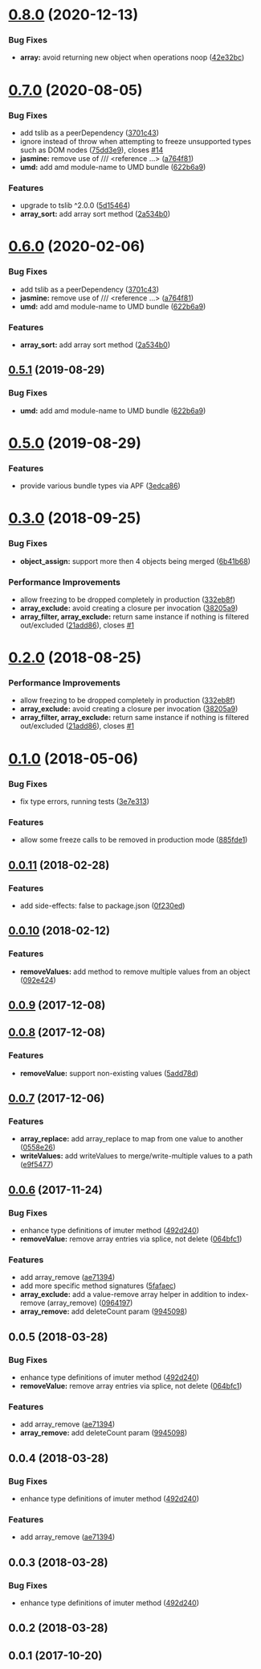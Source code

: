 # [0.8.0](https://github.com/jbedard/imuter/compare/v0.7.0...v0.8.0) (2020-12-13)


### Bug Fixes

* **array:** avoid returning new object when operations noop ([42e32bc](https://github.com/jbedard/imuter/commit/42e32bcb161b8e6406b1ba94536467cef81f5c14))



# [0.7.0](https://github.com/jbedard/imuter/compare/v0.6.0...v0.7.0) (2020-08-05)


### Bug Fixes

* add tslib as a peerDependency ([3701c43](https://github.com/jbedard/imuter/commit/3701c43843c7976a6316b18e256b9c95115c7d1b))
* ignore instead of throw when attempting to freeze unsupported types such as DOM nodes ([75dd3e9](https://github.com/jbedard/imuter/commit/75dd3e9b4ce921c1af3ccfd84a7ab7e3c652b427)), closes [#14](https://github.com/jbedard/imuter/issues/14)
* **jasmine:** remove use of /// <reference ...> ([a764f81](https://github.com/jbedard/imuter/commit/a764f81eb11c3f5bcae15619e7f9f709178f363e))
* **umd:** add amd module-name to UMD bundle ([622b6a9](https://github.com/jbedard/imuter/commit/622b6a9f7ce6ff31d389247fc0958e661a8b9fcd))


### Features

* upgrade to tslib ^2.0.0 ([5d15464](https://github.com/jbedard/imuter/commit/5d15464c5cfe0f56a6116e8de7069643d8457629))
* **array_sort:** add array sort method ([2a534b0](https://github.com/jbedard/imuter/commit/2a534b0928851f2930d603212a6499b613c5ff57))



# [0.6.0](https://github.com/jbedard/imuter/compare/v0.5.0...v0.6.0) (2020-02-06)


### Bug Fixes

* add tslib as a peerDependency ([3701c43](https://github.com/jbedard/imuter/commit/3701c43843c7976a6316b18e256b9c95115c7d1b))
* **jasmine:** remove use of /// <reference ...> ([a764f81](https://github.com/jbedard/imuter/commit/a764f81eb11c3f5bcae15619e7f9f709178f363e))
* **umd:** add amd module-name to UMD bundle ([622b6a9](https://github.com/jbedard/imuter/commit/622b6a9f7ce6ff31d389247fc0958e661a8b9fcd))


### Features

* **array_sort:** add array sort method ([2a534b0](https://github.com/jbedard/imuter/commit/2a534b0928851f2930d603212a6499b613c5ff57))



## [0.5.1](https://github.com/jbedard/imuter/compare/v0.5.0...v0.5.1) (2019-08-29)


### Bug Fixes

* **umd:** add amd module-name to UMD bundle ([622b6a9](https://github.com/jbedard/imuter/commit/622b6a9))



# [0.5.0](https://github.com/jbedard/imuter/compare/v0.4.0...v0.5.0) (2019-08-29)


### Features

* provide various bundle types via APF ([3edca86](https://github.com/jbedard/imuter/commit/3edca86))



<a name="0.3.0"></a>
# [0.3.0](https://github.com/jbedard/imuter/compare/v0.1.0...v0.3.0) (2018-09-25)


### Bug Fixes

* **object_assign:** support more then 4 objects being merged ([6b41b68](https://github.com/jbedard/imuter/commit/6b41b68))


### Performance Improvements

* allow freezing to be dropped completely in production ([332eb8f](https://github.com/jbedard/imuter/commit/332eb8f))
* **array_exclude:** avoid creating a closure per invocation ([38205a9](https://github.com/jbedard/imuter/commit/38205a9))
* **array_filter, array_exclude:** return same instance if nothing is filtered out/excluded ([21add86](https://github.com/jbedard/imuter/commit/21add86)), closes [#1](https://github.com/jbedard/imuter/issues/1)



<a name="0.2.0"></a>
# [0.2.0](https://github.com/jbedard/imuter/compare/492d240...v0.2.0) (2018-08-25)


### Performance Improvements

* allow freezing to be dropped completely in production ([332eb8f](https://github.com/jbedard/imuter/commit/332eb8f))
* **array_exclude:** avoid creating a closure per invocation ([38205a9](https://github.com/jbedard/imuter/commit/38205a9))
* **array_filter, array_exclude:** return same instance if nothing is filtered out/excluded ([21add86](https://github.com/jbedard/imuter/commit/21add86)), closes [#1](https://github.com/jbedard/imuter/issues/1)



<a name="0.1.0"></a>
# [0.1.0](https://github.com/jbedard/imuter/compare/v0.0.11...v0.1.0) (2018-05-06)


### Bug Fixes

* fix type errors, running tests ([3e7e313](https://github.com/jbedard/imuter/commit/3e7e313))


### Features

* allow some freeze calls to be removed in production mode ([885fde1](https://github.com/jbedard/imuter/commit/885fde1))



<a name="0.0.11"></a>
## [0.0.11](https://github.com/jbedard/imuter/compare/v0.0.10...v0.0.11) (2018-02-28)


### Features

* add side-effects: false to package.json ([0f230ed](https://github.com/jbedard/imuter/commit/0f230ed))



<a name="0.0.10"></a>
## [0.0.10](https://github.com/jbedard/imuter/compare/v0.0.9...v0.0.10) (2018-02-12)


### Features

* **removeValues:** add method to remove multiple values from an object ([092e424](https://github.com/jbedard/imuter/commit/092e424))



<a name="0.0.9"></a>
## [0.0.9](https://github.com/jbedard/imuter/compare/v0.0.8...v0.0.9) (2017-12-08)



<a name="0.0.8"></a>
## [0.0.8](https://github.com/jbedard/imuter/compare/v0.0.7...v0.0.8) (2017-12-08)


### Features

* **removeValue:** support non-existing values ([5add78d](https://github.com/jbedard/imuter/commit/5add78d))



<a name="0.0.7"></a>
## [0.0.7](https://github.com/jbedard/imuter/compare/v0.0.6...v0.0.7) (2017-12-06)


### Features

* **array_replace:** add array_replace to map from one value to another ([0558e26](https://github.com/jbedard/imuter/commit/0558e26))
* **writeValues:** add writeValues to merge/write-multiple values to a path ([e9f5477](https://github.com/jbedard/imuter/commit/e9f5477))



<a name="0.0.6"></a>
## [0.0.6](https://github.com/jbedard/imuter/compare/492d240...v0.0.6) (2017-11-24)


### Bug Fixes

* enhance type definitions of imuter method ([492d240](https://github.com/jbedard/imuter/commit/492d240))
* **removeValue:** remove array entries via splice, not delete ([064bfc1](https://github.com/jbedard/imuter/commit/064bfc1))


### Features

* add array_remove ([ae71394](https://github.com/jbedard/imuter/commit/ae71394))
* add more specific method signatures ([5fafaec](https://github.com/jbedard/imuter/commit/5fafaec))
* **array_exclude:** add a value-remove array helper in addition to index-remove (array_remove) ([0964197](https://github.com/jbedard/imuter/commit/0964197))
* **array_remove:** add deleteCount param ([9945098](https://github.com/jbedard/imuter/commit/9945098))



<a name="0.0.5"></a>
## 0.0.5 (2018-03-28)


### Bug Fixes

* enhance type definitions of imuter method ([492d240](https://github.com/jbedard/imuter/commit/492d240))
* **removeValue:** remove array entries via splice, not delete ([064bfc1](https://github.com/jbedard/imuter/commit/064bfc1))


### Features

* add array_remove ([ae71394](https://github.com/jbedard/imuter/commit/ae71394))
* **array_remove:** add deleteCount param ([9945098](https://github.com/jbedard/imuter/commit/9945098))



<a name="0.0.4"></a>
## 0.0.4 (2018-03-28)


### Bug Fixes

* enhance type definitions of imuter method ([492d240](https://github.com/jbedard/imuter/commit/492d240))


### Features

* add array_remove ([ae71394](https://github.com/jbedard/imuter/commit/ae71394))



<a name="0.0.3"></a>
## 0.0.3 (2018-03-28)


### Bug Fixes

* enhance type definitions of imuter method ([492d240](https://github.com/jbedard/imuter/commit/492d240))



<a name="0.0.2"></a>
## 0.0.2 (2018-03-28)



<a name="0.0.1"></a>
## 0.0.1 (2017-10-20)



